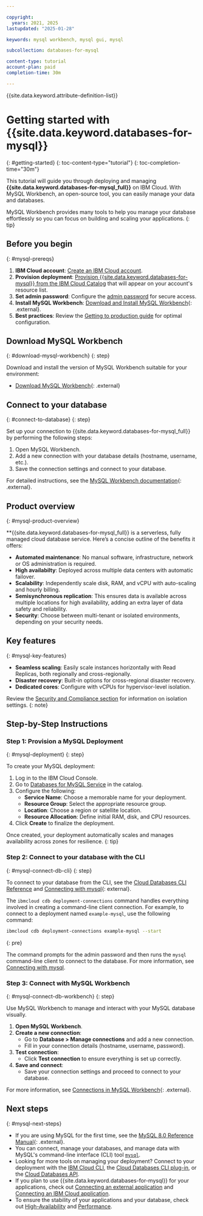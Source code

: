 ```yaml
---

copyright:
  years: 2021, 2025
lastupdated: "2025-01-28"

keywords: mysql workbench, mysql gui, mysql

subcollection: databases-for-mysql

content-type: tutorial
account-plan: paid
completion-time: 30m

---
```


{{site.data.keyword.attribute-definition-list}}

# Getting started with {{site.data.keyword.databases-for-mysql}}
{: #getting-started}
{: toc-content-type="tutorial"}
{: toc-completion-time="30m"}

This tutorial will guide you through deploying and managing **{{site.data.keyword.databases-for-mysql_full}}** on IBM Cloud. With MySQL Workbench, an open-source tool, you can easily manage your data and databases.

MySQL Workbench provides many tools to help you manage your database effortlessly so you can focus on building and scaling your applications.
{: tip}

## Before you begin
{: #mysql-prereqs}

1. **IBM Cloud account**: [Create an IBM Cloud account](https://cloud.ibm.com/registration).
2. **Provision deployment**: [Provision {{site.data.keyword.databases-for-mysql}} from the IBM Cloud Catalog](https://cloud.ibm.com/catalog/services/databases-for-mysql) that will appear on your account's resource list.
3. **Set admin password**: Configure the [admin password](/docs/databases-for-mysql?topic=databases-for-mysql-user-management&interface=ui#user-management-set-admin-password-ui) for secure access.
4. **Install MySQL Workbench**: [Download and Install MySQL Workbench](https://dev.mysql.com/downloads/workbench/){: .external}.
5. **Best practices**: Review the [Getting to production guide](/docs/cloud-databases?topic=cloud-databases-best-practices) for optimal configuration.

## Download MySQL Workbench
{: #download-mysql-workbench}
{: step}

Download and install the version of MySQL Workbench suitable for your environment:
- [Download MySQL Workbench](https://dev.mysql.com/downloads/workbench/){: .external}

## Connect to your database
{: #connect-to-database}
{: step}

Set up your connection to {{site.data.keyword.databases-for-mysql_full}} by performing the following steps:

1. Open MySQL Workbench.
2. Add a new connection with your database details (hostname, username, etc.).
3. Save the connection settings and connect to your database.

For detailed instructions, see the [MySQL Workbench documentation](https://dev.mysql.com/doc/workbench/en/wb-mysql-connections.html){: .external}.

## Product overview
{: #mysql-product-overview}

**{{site.data.keyword.databases-for-mysql_full}} is a serverless, fully managed cloud database service. Here’s a concise outline of the benefits it offers:
- **Automated maintenance**: No manual software, infrastructure, network or OS administration is required.
- **High availabilty**: Deployed across multiple data centers with automatic failover.
- **Scalability**: Independently scale disk, RAM, and vCPU with auto-scaling and hourly billing.
- **Semisynchronous replication**: This ensures data is available across multiple locations for high availability, adding an extra layer of data safety and reliability.
- **Security**: Choose between multi-tenant or isolated environments, depending on your security needs.

## Key features
{: #mysql-key-features}

- **Seamless scaling**: Easily scale instances horizontally with Read Replicas, both regionally and cross-regionally.
- **Disaster recovery**: Built-in options for cross-regional disaster recovery.
- **Dedicated cores**: Configure with vCPUs for hypervisor-level isolation.

Review the [Security and Compliance section](/docs/cloud-databases?topic=cloud-databases-manage-security-compliance) for information on isolation settings.
{: note}

## Step-by-Step Instructions

### Step 1: Provision a MySQL Deployment
{: #mysql-deployment}
{: step}

To create your MySQL deployment:

1. Log in to the IBM Cloud Console.
2. Go to [Databases for MySQL Service](https://cloud.ibm.com/catalog/services/databases-for-mysql) in the catalog.
3. Configure the following:
   - **Service Name**: Choose a memorable name for your deployment.
   - **Resource Group**: Select the appropriate resource group.
   - **Location**: Choose a region or satellite location.
   - **Resource Allocation**: Define initial RAM, disk, and CPU resources.
4. Click **Create** to finalize the deployment.

Once created, your deployment automatically scales and manages availability across zones for resilience.
{: tip}

### Step 2: Connect to your database with the CLI
{: #mysql-connect-db-cli}
{: step}

To connect to your database from the CLI, see the [Cloud Databases CLI Reference](https://cloud.ibm.com/docs/databases-cli-plugin?topic=databases-cli-plugin-cdb-reference) and [Connecting with mysql](https://dev.mysql.com/doc/workbench/en/wb-mysql-connections.html){: external}.

The `ibmcloud cdb deployment-connections` command handles everything involved in creating a command-line client connection. For example, to connect to a deployment named `example-mysql`, use the following command:

```sh
ibmcloud cdb deployment-connections example-mysql --start
```
{: pre}

The command prompts for the admin password and then runs the `mysql` command-line client to connect to the database. For more information, see [Connecting with mysql](/docs/databases-for-mysql?topic=databases-for-mysql-connecting-mysql).

### Step 3: Connect with MySQL Workbench
{: #mysql-connect-db-workbench}
{: step}

Use MySQL Workbench to manage and interact with your MySQL database visually.

1. **Open MySQL Workbench**.
2. **Create a new connection**:
   - Go to **Database > Manage connections** and add a new connection.
   - Fill in your connection details (hostname, username, password).
3. **Test connection**:
   - Click **Test connection** to ensure everything is set up correctly.
4. **Save and connect**:
   - Save your connection settings and proceed to connect to your database.

For more information, see [Connections in MySQL Workbench](https://dev.mysql.com/doc/workbench/en/wb-mysql-connections.html){: .external}.

## Next steps
{: #mysql-next-steps}

- If you are using MySQL for the first time, see the [MySQL 8.0 Reference Manual](https://dev.mysql.com/doc/refman/8.0/en/){: .external}.  
- You can connect, manage your databases, and manage data with MySQL's command-line interface (CLI) tool [`mysql`](/docs/databases-for-mysql?topic=databases-for-mysql-connecting-mysql).
- Looking for more tools on managing your deployment? Connect to your deployment with the [IBM Cloud CLI](/docs/cli?topic=cli-install-ibmcloud-cli), the [Cloud Databases CLI plug-in](/docs/databases-cli-plugin?topic=databases-cli-plugin-cdb-reference), or the [Cloud Databases API](https://cloud.ibm.com/apidocs/cloud-databases-api).
- If you plan to use {{site.data.keyword.databases-for-mysql}} for your applications, check out [Connecting an external application](/docs/databases-for-mysql?topic=databases-for-mysql-external-app) and [Connecting an IBM Cloud application](/docs/databases-for-mysql?topic=databases-for-mysql-ibmcloud-app).
- To ensure the stability of your applications and your database, check out [High-Availability](/docs/databases-for-mysql?topic=cloud-databases-ha-dr) and [Performance](/docs/databases-for-mysql?topic=databases-for-mysql-performance).
